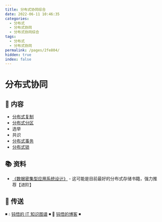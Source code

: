 ```yaml
---
title: 分布式协同综合
date: 2022-06-11 10:46:35
categories:
  - 分布式
  - 分布式协同
  - 分布式协同综合
tags:
  - 分布式
  - 分布式协同
permalink: /pages/2fe804/
hidden: true
index: false
---
```


# 分布式协同

## 📖 内容

- [分布式复制](02.分布式复制.md)
- [分布式分区](03.分布式分区.md)
- 选举
- 共识
- [分布式事务](05.分布式事务.md)
- [分布式锁](06.分布式锁.md)

## 📚 资料

- [《数据密集型应用系统设计》](https://book.douban.com/subject/30329536/) - 这可能是目前最好的分布式存储书籍，强力推荐【进阶】

## 🚪 传送

◾ 💧 [钝悟的 IT 知识图谱](https://dunwu.github.io/waterdrop/) ◾ 🎯 [钝悟的博客](https://dunwu.github.io/blog/) ◾